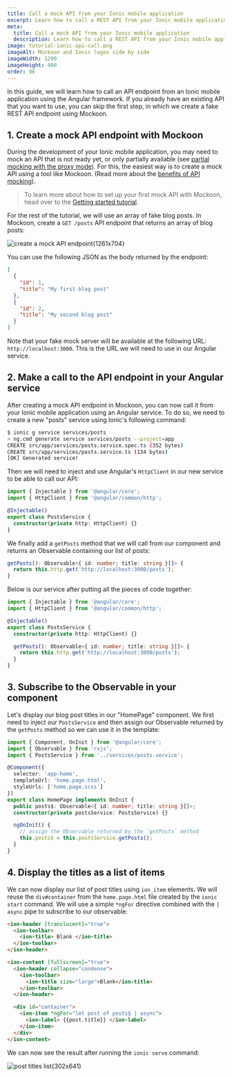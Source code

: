 ```yaml
---
title: Call a mock API from your Ionic mobile application
excerpt: Learn how to call a REST API from your Ionic mobile application and mock it using Mockoon API mocking tools
meta:
  title: Call a mock API from your Ionic mobile application
  description: Learn how to call a REST API from your Ionic mobile application and mock it using Mockoon API mocking tools
image: tutorial-ionic-api-call.png
imageAlt: Mockoon and Ionic logos side by side
imageWidth: 1200
imageHeight: 400
order: 96
---
```


In this guide, we will learn how to call an API endpoint from an Ionic mobile application using the Angular framework. If you already have an existing API that you want to use, you can skip the first step, in which we create a fake REST API endpoint using Mockoon.

## 1. Create a mock API endpoint with Mockoon

During the development of your Ionic mobile application, you may need to mock an API that is not ready yet, or only partially available (see [partial mocking with the proxy mode](docs:proxy-mode)). For this, the easiest way is to create a mock API using a tool like Mockoon. (Read more about the [benefits of API mocking](/use-cases/)).

> To learn more about how to set up your first mock API with Mockoon, head over to the [Getting started tutorial](tutorials:getting-started).

For the rest of the tutorial, we will use an array of fake blog posts. In Mockoon, create a `GET /posts` API endpoint that returns an array of blog posts:

![create a mock API endpoint{1261x704}](/images/tutorials/blog-posts-mock-endpoint.png)

You can use the following JSON as the body returned by the endpoint:

```json
[
  {
    "id": 1,
    "title": "My first blog post"
  },
  {
    "id": 2,
    "title": "My second blog post"
  }
]
```

Note that your fake mock server will be available at the following URL: `http://localhost:3000`. This is the URL we will need to use in our Angular service.

## 2. Make a call to the API endpoint in your Angular service

After creating a mock API endpoint in Mockoon, you can now call it from your Ionic mobile application using an Angular service.
To do so, we need to create a new "posts" service using Ionic's following command:

```bash
$ ionic g service services/posts
> ng.cmd generate service services/posts --project=app
CREATE src/app/services/posts.service.spec.ts (352 bytes)
CREATE src/app/services/posts.service.ts (134 bytes)
[OK] Generated service!
```

Then we will need to inject and use Angular's `HttpClient` in our new service to be able to call our API:

```typescript
import { Injectable } from '@angular/core';
import { HttpClient } from '@angular/common/http';

@Injectable()
export class PostsService {
  constructor(private http: HttpClient) {}
}
```

We finally add a `getPosts` method that we will call from our component and returns an Observable containing our list of posts:

```typescript
getPosts(): Observable<{ id: number; title: string }[]> {
  return this.http.get('http://localhost:3000/posts');
}
```

Below is our service after putting all the pieces of code together:

```typescript
import { Injectable } from '@angular/core';
import { HttpClient } from '@angular/common/http';

@Injectable()
export class PostsService {
  constructor(private http: HttpClient) {}

  getPosts(): Observable<{ id: number; title: string }[]> {
    return this.http.get('http://localhost:3000/posts');
  }
}
```

## 3. Subscribe to the Observable in your component

Let's display our blog post titles in our "HomePage" component. We first need to inject our `PostsService` and then assign our Observable returned by the `getPosts` method so we can use it in the template:

```typescript
import { Component, OnInit } from '@angular/core';
import { Observable } from 'rxjs';
import { PostsService } from '../services/posts.service';

@Component({
  selector: 'app-home',
  templateUrl: 'home.page.html',
  styleUrls: ['home.page.scss']
})
export class HomePage implements OnInit {
  public posts$: Observable<{ id: number; title: string }[]>;
  constructor(private postsService: PostsService) {}

  ngOnInit() {
    // assign the Observable returned by the `getPosts` method
    this.posts$ = this.postsService.getPosts();
  }
}
```

## 4. Display the titles as a list of items

We can now display our list of post titles using `ion_item` elements. We will reuse the `div#container` from the `home.page.html` file created by the `ionic start` command. We will use a simple `*ngFor` directive combined with the `| async` pipe to subscribe to our observable:

```html
<ion-header [translucent]="true">
  <ion-toolbar>
    <ion-title> Blank </ion-title>
  </ion-toolbar>
</ion-header>

<ion-content [fullscreen]="true">
  <ion-header collapse="condense">
    <ion-toolbar>
      <ion-title size="large">Blank</ion-title>
    </ion-toolbar>
  </ion-header>

  <div id="container">
    <ion-item *ngFor="let post of posts$ | async">
      <ion-label> {{post.title}} </ion-label>
    </ion-item>
  </div>
</ion-content>
```

We can now see the result after running the `ionic serve` command:

![post titles list{302x641}](/images/tutorials/ionic-api-call/posts-list.png)
